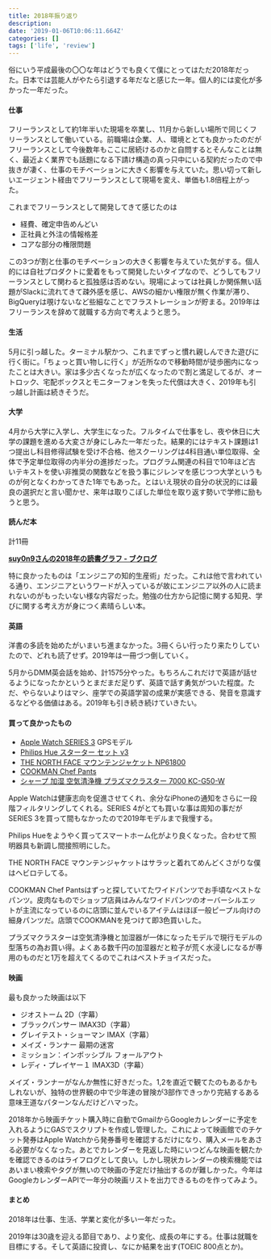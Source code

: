 ```yaml
---
title: 2018年振り返り
description: 
date: '2019-01-06T10:06:11.664Z'
categories: []
tags: ['life', 'review']
---
```


俗にいう平成最後の〇〇な年はどうでも良くて僕にとってはただ2018年だった。日本では芸能人がやたら引退する年だなと感じた一年。個人的には変化が多かった一年だった。

#### 仕事

フリーランスとして約1年半いた現場を卒業し、11月から新しい場所で同じくフリーランスとして働いている。前職場は企業、人、環境ととても良かったのだがフリーランスとして今後数年もここに居続けるのかと自問するとそんなことは無く、最近よく業界でも話題になる下請け構造の真っ只中にいる契約だったので中抜きが凄く、仕事のモチベーションに大きく影響を与えていた。思い切って新しいエージェント経由でフリーランスとして現場を変え、単価も1.8倍程上がった。

これまでフリーランスとして開発してきて感じたのは

*   経費、確定申告めんどい
*   正社員と外注の情報格差
*   コアな部分の権限問題

この3つが割と仕事のモチベーションの大きく影響を与えていた気がする。個人的には自社プロダクトに愛着をもって開発したいタイプなので、どうしてもフリーランスとして関わると孤独感は否めない。現場によっては社員しか関係無い話題がSlackに流れてきて疎外感を感じ、AWSの細かい権限が無く作業が滞り、BigQueryは覗けないなど些細なことでフラストレーションが貯まる。2019年はフリーランスを辞めて就職する方向で考えようと思う。

#### 生活

5月に引っ越した。ターミナル駅かつ、これまでずっと慣れ親しんできた遊びに行く街に。「ちょっと買い物しに行く」が近所なので移動時間が徒歩圏内になったことは大きい。家は多少古くなったが広くなったので割と満足してるが、オートロック、宅配ボックスとモニターフォンを失った代償は大きく、2019年も引っ越し計画は続きそうだ。

#### 大学

4月から大学に入学し、大学生になった。フルタイムで仕事をし、夜や休日に大学の課題を進める大変さが身にしみた一年だった。結果的にはテキスト課題は1つ提出し科目修得試験を受け不合格、他スクーリングは4科目通い単位取得、全体で予定単位取得の内半分の進捗だった。プログラム関連の科目で10年ほど古いテキストを使い非推奨の関数などを扱う事にジレンマを感じつつ大学というものが何となくわかってきた1年でもあった。とはいえ現状の自分の状況的には最良の選択だと言い聞かせ、来年は取りこぼした単位を取り返す勢いで学修に励もうと思う。

#### 読んだ本

計11冊

[**suy0n9さんの2018年の読書グラフ - ブクログ**](https://booklog.jp/users/suy0n9/chart/2018)

特に良かったものは「エンジニアの知的生産術」だった。これは他で言われている通り、エンジニアというワードが入っているが故にエンジニア以外の人に読まれないのがもったいない様な内容だった。勉強の仕方から記憶に関する知見、学びに関する考え方が身につく素晴らしい本。

#### 英語

洋書の多読を始めたがいまいち進まなかった。3冊くらい行ったり来たりしていたので、どれも読了せず。2019年は一冊づつ倒していく。

5月からDMM英会話を始め、計1575分やった。もちろんこれだけで英語が話せるようになったかというとまだまだ足りず、英語で話す勇気がついた程度。ただ、やらないよりはマシ、座学での英語学習の成果が実感できる、発音を意識するなどやる価値はある。2019年も引き続き続けていきたい。

#### 買って良かったもの

*   [Apple Watch SERIES 3](https://www.apple.com/jp/apple-watch-series-3/?afid=p238%7Csde58dSSP-dc_mtid_18707vxu38484_pcrid_294776509083_&cid=aos-jp-kwgo-watch--slid--product-) GPSモデル
*   [Philips Hue スターター セット v3](https://www2.meethue.com/ja-jp/p/hue-white-and-color-ambiance-starter-kit-e26/8718696725504)
*   [THE NORTH FACE マウンテンジャケット NP61800](https://www.goldwin.co.jp/tnf/ec/pro/disp/2/NP61800)
*   [COOKMAN Chef Pants](http://www.cookman-shop.com/shopbrand/Long_Pants/)
*   [シャープ 加湿 空気清浄機 プラズマクラスター 7000 KC-G50-W](https://www.amazon.co.jp/%E3%82%B7%E3%83%A3%E3%83%BC%E3%83%97-%E5%8A%A0%E6%B9%BF%E7%A9%BA%E6%B0%97%E6%B8%85%E6%B5%84%E6%A9%9F-%E3%83%97%E3%83%A9%E3%82%BA%E3%83%9E%E3%82%AF%E3%83%A9%E3%82%B9%E3%82%BF%E3%83%BC-%E7%A9%BA%E6%B0%97%E6%B8%85%E6%B5%84-KC-G50-W/dp/B01M09SIHT)

Apple Watchは健康志向を促進させてくれ、余分なiPhoneの通知をさらに一段階フィルタリングしてくれる。SERIES 4がとても買いな事は周知の事だがSERIES 3を買って間もなかったので2019年モデルまで我慢する。

Philips Hueをようやく買ってスマートホーム化がより良くなった。合わせて照明器具も新調し間接照明にした。

THE NORTH FACE マウンテンジャケットはサラッと着れてめんどくさがりな僕はヘビロテしてる。

COOKMAN Chef Pantsはずっと探していてたワイドパンツでお手頃なベストなパンツ。皮肉なものでショップ店員はみんなワイドパンツのオーバーシルエットが主流になっているのに店頭に並んでいるアイテムはほぼ一般ピープル向けの細身パンツだ。店頭でCOOKMANを見つけて即3色買いした。

プラズマクラスターは空気清浄機と加湿器が一体になったモデルで現行モデルの型落ちの為お買い得。よくある数千円の加湿器だと粒子が荒く水浸しになるが専用のものだと1万を超えてくるのでこれはベストチョイスだった。

#### 映画

最も良かった映画は以下

*   ジオストーム 2D（字幕）
*   ブラックパンサー IMAX3D（字幕）
*   グレイテスト・ショーマン IMAX（字幕）
*   メイズ・ランナー 最期の迷宮
*   ミッション：インポッシブル フォールアウト
*   レディ・プレイヤー１ IMAX3D（字幕）

メイズ・ランナーがなんか無性に好きだった。1,2を直近で観てたのもあるかもしれないが、独特の世界観の中で少年達の冒険が3部作できっかり完結するある意味王道なパターンなんだけどハマった。

2018年から映画チケット購入時に自動でGmailからGoogleカレンダーに予定を入れるようにGASでスクリプトを作成し管理した。これによって映画館でのチケット発券はApple Watchから発券番号を確認するだけになり、購入メールをあさる必要がなくなった。あとでカレンダーを見返した時にいつどんな映画を観たかを確認できるのはライフログとして良い。しかし現状カレンダーの検索機能ではあいまい検索やタグが無いので映画の予定だけ抽出するのが難しかった。今年はGoogleカレンダーAPIで一年分の映画リストを出力できるものを作ってみよう。

#### まとめ

2018年は仕事、生活、学業と変化が多い一年だった。

2019年は30歳を迎える節目であり、より変化、成長の年にする。仕事は就職を目標にする。そして英語に投資し、なにか結果を出す(TOEIC 800点とか)。
